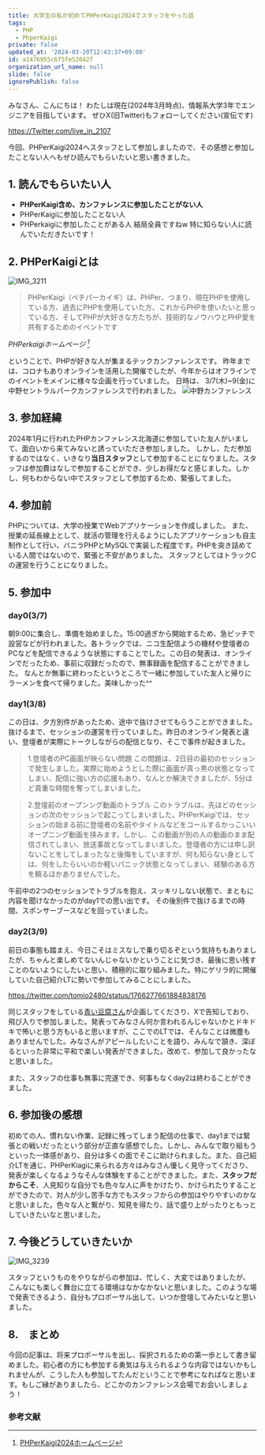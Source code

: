 ```yaml
---
title: 大学生の私が初めてPHPerKaigi2024でスタッフをやった話
tags:
  - PHP
  - PhperKaigi
private: false
updated_at: '2024-03-20T12:43:37+09:00'
id: a1476955c6f5fe52042f
organization_url_name: null
slide: false
ignorePublish: false
---
```


みなさん、こんにちは！
わたしは現在(2024年3月時点)、情報系大学3年でエンジニアを目指しています。
ぜひX(旧Twitter)もフォローしてください(宣伝です)

https://Twitter.com/live_in_2107

今回、PHPerKaigi2024へスタッフとして参加しましたので、その感想と参加したことない人へもぜひ読んでもらいたいと思い書きました。

## 1. 読んでもらいたい人
- **PHPerKaigi含め、カンファレンスに参加したことがない人**
- PHPerKaigiに参加したことない人
- PHPerkaigiに参加したことがある人
結局全員ですねw
特に知らない人に読んでいただきたいです！

## 2. PHPerKaigiとは

![IMG_3211](https://github.com/ShotaArima/qiita/assets/130956497/36fa51df-ae19-4b05-bd2d-bcd521636caf)

>PHPerKaigi（ペチパーカイギ）は、PHPer、つまり、現在PHPを使用している方、過去にPHPを使用していた方、これからPHPを使いたいと思っている方、そしてPHPが大好きな方たちが、技術的なノウハウとPHP愛を共有するためのイベントです 

*PHPerkaigiホームページ [^1]*  

ということで、PHPが好きな人が集まるテックカンファレンスです。
昨年までは、コロナもありオンラインを活用した開催でしたが、今年からはオフラインでのイベントをメインに様々な企画を行っていました。
日時は、 3/7(木)~9(金)に中野セントラルパークカンファレンスで行われました。
![中野カンファレンス](https://github.com/ShotaArima/qiita/assets/130956497/dcca73c8-95b1-4b1e-b80d-d00a430673a0)

## 3. 参加経緯
2024年1月に行われたPHPカンファレンス北海道に参加していた友人がいまして、面白いから来てみないと誘っていただき参加しました。
しかし、ただ参加するのではなく、いきなり**当日スタッフ**として参加することになりました。スタッフは参加費はなしで参加することができ、少しお得だなと感じました。しかし、何もわからない中でスタッフとして参加するため、緊張してました。

## 4. 参加前
PHPについては、大学の授業でWebアプリケーションを作成しました。
また、授業の延長線上として、就活の管理を行えるようにしたアプリケーションも自主制作として行い、バニラPHPとMySQLで実装した程度です。PHPを突き詰めている人間ではないので、緊張と不安がありました。
スタッフとしてはトラックCの運営を行うことになりました。


## 5. 参加中
### day0(3/7)
  朝9:00に集合し、準備を始めました。15:00過ぎから開始するため、急ピッチで設営などが行われました。各トラックでは、ニコ生配信ようの機材や登壇者のPCなどを配信できるような状態にすることでした。この日の発表は、オンラインでだったため、事前に収録だったので、無事録画を配信することができました。
  なんとか無事に終わったというところで一緒に参加していた友人と帰りにラーメンを食べて帰りました。美味しかった^^

### day1(3/8)
この日は、夕方別件があったため、途中で抜けさせてもらうことができました。
抜けるまで、セッションの運営を行っていました。昨日のオンライン発表と違い、登壇者が実際にトークしながらの配信となり、そこで事件が起きました。
>1.登壇者のPC画面が映らない問題
  この問題は、2日目の最初のセッションで発生しました。実際に始めようとした際に画面が真っ黒の状態となってしまい、配信に強い方の応援もあり、なんとか解決できましたが、5分ほど貴重な時間を奪ってしまいました。

>2.登壇前のオープンング動画のトラブル
  このトラブルは、先ほどのセッションの次のセッションで起こってしまいました。PHPerKaigiでは、セッションの始まる前に登壇者の名前やタイトルなどをコールするかっこいいオープニング動画を挟みます。しかし、この動画が別の人の動画のまま配信されてしまい、放送事故となってしまいました。登壇者の方には申し訳ないことをしてしまったなと後悔をしていますが、何も知らない身としては、何をしたらいいのか軽いパニック状態となってしまい、経験のある方を頼るほかありませんでした。


午前中の2つのセッションでトラブルを抱え、スッキリしない状態で、まともに内容を聞けなかったのがday1での思い出です。
その後別件で抜けるまでの時間、スポンサーブースなどを回っていました。
### day2(3/9)
前日の事態も踏まえ、今日こそはミスなしで乗り切るぞという気持ちもありましたが、ちゃんと楽しめてないんじゃないかということに気づき、最後に思い残すことのないようにしたいと思い、積極的に取り組みました。特にゲリラ的に開催していた自己紹介LTに勢いで参加してみることにしました。

https://twitter.com/tomio2480/status/1766277661884838176

同じスタッフをしている[青い豆腐さん](https://twitter.com/mana_w_0723)が企画してくださり、Xで告知しており、飛び入りで参加しました。発表ってみなさん何か言われるんじゃないかとドキドキで怖いと思う方もいると思いますが、ここでのLTでは、そんなことは微塵もありませんでした。みなさんがアピールしたいことを語り、みんなで頷き、深ぼるといった非常に平和で楽しい発表ができました。改めて、参加して良かったなと思いました。

また、スタッフの仕事も無事に完遂でき、何事もなくday2は終わることができました。

## 6. 参加後の感想
初めての人、慣れない作業、記録に残ってしまう配信の仕事で、day1までは緊張との戦いだったという部分が正直な感想でした。しかし、みんなで取り組もうといった一体感があり、自分は多くの面でそこに助けられました。また、自己紹介LTを通じ、PHPerKiagiに来られる方々はみなさん優しく見守ってくださり、発表が楽しくなるようなそんな体験をすることができました。また、**スタッフだからこそ**、人見知りな自分でも色々な人に声をかけたり、かけられたりすることができたので、対人が少し苦手な方でもスタッフからの参加はやりやすいのかなと思いました。色々な人と繋がり、知見を得たり、話で盛り上がったりともっとしていきたいなと思いました。

## 7. 今後どうしていきたいか

![IMG_3239](https://github.com/ShotaArima/qiita/assets/130956497/db939932-2723-41c6-b93d-b0a9abc8028d)

スタッフというものをやりながらの参加は、忙しく、大変ではありましたが、
こんなにも楽しく舞台に立てる環境はなかなかないと思いました。このような場で発表できるよう、自分もプロポーサル出して、いつか登壇してみたいなと思いました。

## 8.　まとめ
今回の記事は、将来プロポーサルを出し、採択されるための第一歩として書き留めました。初心者の方にも参加する勇気は与えられるような内容ではないかもしれませんが、こうした人も参加してたんだということで参考になればなと思います。もしご縁がありましたら、どこかのカンファレンス会場でお会いしましょう！


### 参考文献
[^1]: [PHPerKaigi2024ホームページ](https://phperkaigi.jp/2024/)
